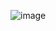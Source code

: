 ![image](https://github.com/Hun43rd/data_analyst/assets/150705773/3e37de7c-379a-4d93-9326-01169d665640)
